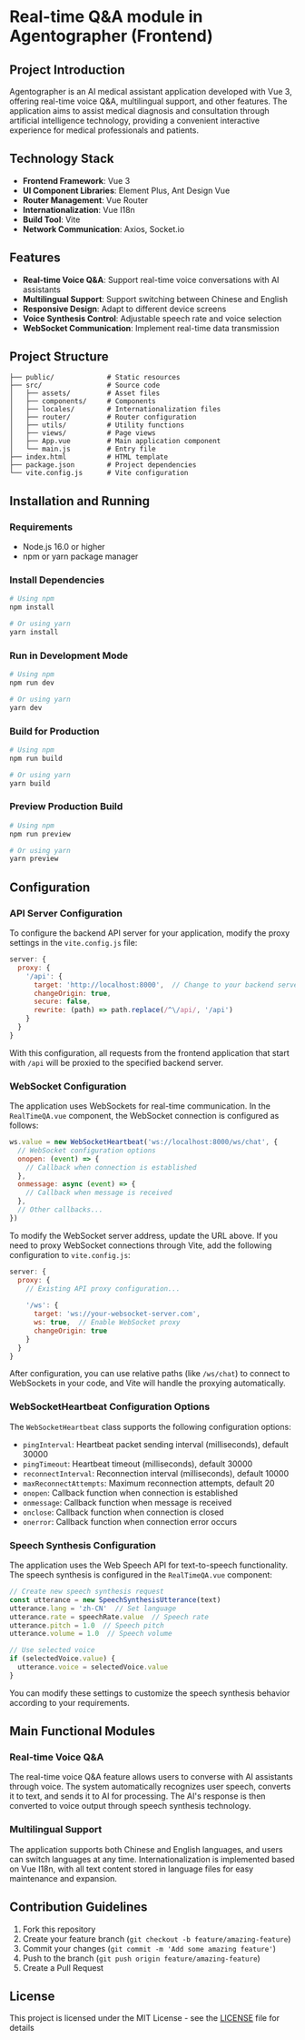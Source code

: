 # Real-time Q&A module in Agentographer  (Frontend)

## Project Introduction

Agentographer is an AI medical assistant application developed with Vue 3, offering real-time voice Q&A, multilingual support, and other features. The application aims to assist medical diagnosis and consultation through artificial intelligence technology, providing a convenient interactive experience for medical professionals and patients.

## Technology Stack

- **Frontend Framework**: Vue 3
- **UI Component Libraries**: Element Plus, Ant Design Vue
- **Router Management**: Vue Router
- **Internationalization**: Vue I18n
- **Build Tool**: Vite
- **Network Communication**: Axios, Socket.io

## Features

- **Real-time Voice Q&A**: Support real-time voice conversations with AI assistants
- **Multilingual Support**: Support switching between Chinese and English
- **Responsive Design**: Adapt to different device screens
- **Voice Synthesis Control**: Adjustable speech rate and voice selection
- **WebSocket Communication**: Implement real-time data transmission

## Project Structure

```
├── public/             # Static resources
├── src/                # Source code
│   ├── assets/         # Asset files
│   ├── components/     # Components
│   ├── locales/        # Internationalization files
│   ├── router/         # Router configuration
│   ├── utils/          # Utility functions
│   ├── views/          # Page views
│   ├── App.vue         # Main application component
│   └── main.js         # Entry file
├── index.html          # HTML template
├── package.json        # Project dependencies
└── vite.config.js      # Vite configuration
```

## Installation and Running

### Requirements

- Node.js 16.0 or higher
- npm or yarn package manager

### Install Dependencies

```bash
# Using npm
npm install

# Or using yarn
yarn install
```

### Run in Development Mode

```bash
# Using npm
npm run dev

# Or using yarn
yarn dev
```

### Build for Production

```bash
# Using npm
npm run build

# Or using yarn
yarn build
```

### Preview Production Build

```bash
# Using npm
npm run preview

# Or using yarn
yarn preview
```

## Configuration

### API Server Configuration

To configure the backend API server for your application, modify the proxy settings in the `vite.config.js` file:

```js
server: {
  proxy: {
    '/api': {
      target: 'http://localhost:8000',  // Change to your backend server address
      changeOrigin: true,
      secure: false,
      rewrite: (path) => path.replace(/^\/api/, '/api')
    }
  }
}
```

With this configuration, all requests from the frontend application that start with `/api` will be proxied to the specified backend server.

### WebSocket Configuration

The application uses WebSockets for real-time communication. In the `RealTimeQA.vue` component, the WebSocket connection is configured as follows:

```js
ws.value = new WebSocketHeartbeat('ws://localhost:8000/ws/chat', {
  // WebSocket configuration options
  onopen: (event) => {
    // Callback when connection is established
  },
  onmessage: async (event) => {
    // Callback when message is received
  },
  // Other callbacks...
})
```

To modify the WebSocket server address, update the URL above. If you need to proxy WebSocket connections through Vite, add the following configuration to `vite.config.js`:

```js
server: {
  proxy: {
    // Existing API proxy configuration...
    
    '/ws': {
      target: 'ws://your-websocket-server.com',
      ws: true,  // Enable WebSocket proxy
      changeOrigin: true
    }
  }
}
```

After configuration, you can use relative paths (like `/ws/chat`) to connect to WebSockets in your code, and Vite will handle the proxying automatically.

### WebSocketHeartbeat Configuration Options

The `WebSocketHeartbeat` class supports the following configuration options:

- `pingInterval`: Heartbeat packet sending interval (milliseconds), default 30000
- `pingTimeout`: Heartbeat timeout (milliseconds), default 30000
- `reconnectInterval`: Reconnection interval (milliseconds), default 10000
- `maxReconnectAttempts`: Maximum reconnection attempts, default 20
- `onopen`: Callback function when connection is established
- `onmessage`: Callback function when message is received
- `onclose`: Callback function when connection is closed
- `onerror`: Callback function when connection error occurs

### Speech Synthesis Configuration

The application uses the Web Speech API for text-to-speech functionality. The speech synthesis is configured in the `RealTimeQA.vue` component:

```js
// Create new speech synthesis request
const utterance = new SpeechSynthesisUtterance(text)
utterance.lang = 'zh-CN'  // Set language
utterance.rate = speechRate.value  // Speech rate
utterance.pitch = 1.0  // Speech pitch
utterance.volume = 1.0  // Speech volume

// Use selected voice
if (selectedVoice.value) {
  utterance.voice = selectedVoice.value
}
```

You can modify these settings to customize the speech synthesis behavior according to your requirements.

## Main Functional Modules

### Real-time Voice Q&A

The real-time voice Q&A feature allows users to converse with AI assistants through voice. The system automatically recognizes user speech, converts it to text, and sends it to AI for processing. The AI's response is then converted to voice output through speech synthesis technology.

### Multilingual Support

The application supports both Chinese and English languages, and users can switch languages at any time. Internationalization is implemented based on Vue I18n, with all text content stored in language files for easy maintenance and expansion.

## Contribution Guidelines

1. Fork this repository
2. Create your feature branch (`git checkout -b feature/amazing-feature`)
3. Commit your changes (`git commit -m 'Add some amazing feature'`)
4. Push to the branch (`git push origin feature/amazing-feature`)
5. Create a Pull Request

## License

This project is licensed under the MIT License - see the [LICENSE](LICENSE) file for details
